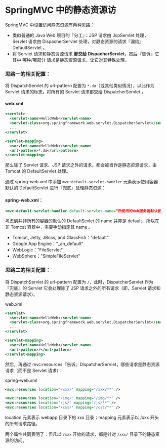 # SpringMVC 中的静态资源访

SpringMVC 中设置访问静态资源有两种思路：

- 类似普通的 Java Web 项目的『分工』：JSP 请求由 JspServlet 处理，Servlet 请求由 DispacherServlet 处理，对静态资源的请求『漏给』DefaultServlet 。
- 将 Servlet 请求和静态资源请求 **都交给 DispacherServlet**，然后『告诉』它其中 哪种/哪部分 请求是静态资源请求，让它对其特殊处理。

### 思路一的相关配置：

将 DispatchServlet 的 url-pattern 配置为 `*.do`（或其他类似情况），以此作为 Servlet 请求的标志，将所有的 Servlet 请求都交给 DispatcherServlet 。

#### web.xml

```xml
<servlet>
  <servlet-name>HelloWeb</servlet-name>
  <servlet-class>org.springframework.web.servlet.DispatcherServlet</servlet-class>
  ...
</servlet>

<servlet-mapping>
  <servlet-name>HelloWeb</servlet-name>
  <url-pattern>*.do</url-pattern>
</servlet-mapping>
```

那么除了 Servlet 请求、JSP 请求之外的请求，都会被当作是静态资源请求，由 Tomcat 的 DefaultServlet 处理。

通过 spring-web.xml 中添加 `mvc:default-servlet-handler` 元素表示使用容器默认的 DefaultServlet 进行『兜底』处理静态资源：

#### spring-web.xml：

```xml
<mvc:default-servlet-handler default-servlet-name=“所使用的Web服务器默认使用的Servlet名称” />
```

考虑到并非所有的容器的默认的 DefaultSevlet 的 name 并非是 default，所以在非 Tomcat 容器中，需要手动指定其 name 。

- Tomcat, Jetty, JBoss, and GlassFish："default"
- Google App Engine："_ah_default"
- WebLogic："FileServlet"
- WebSphere："SimpleFileServlet"

### 思路二的相关配置：

将 DispatchServlet 的 url-pattern 配置为 `/`，此时，DispatcherServlet 作为『兜底』的 Servlet 它会处理除了 JSP 请求之外的所有请求（即，Servlet 请求和静态资源请求）。

web.xml

```xml
<servlet>
  <servlet-name>HelloWeb</servlet-name>
  <servlet-class>org.springframework.web.servlet.DispatcherServlet</servlet-class>
  ...
</servlet>

<servlet-mapping>
  <servlet-name>HelloWeb</servlet-name>
  <url-pattern>/</url-pattern>
</servlet-mapping>
```

然后，再通过 mvc:resources『告诉』DispatcherServlet，哪些请求是静态资源请求（而不是 Servlet 请求）：

spring-web.xml

```xml
<mvc:resources location="/xxx/" mapping="/xxx/**" />   

<mvc:resources location="/img/" mapping="/img/**" />   
<mvc:resources location="/js/" mapping="/js/**" />    
<mvc:resources location="/css/" mapping="/css/**" />  
```

location 元素表示 webapp 目录下的 xxx 目录；mapping 元素表示以 /xxx 开头的所有请求路径。

两个属性共同表明了：但凡以 `/xxx` 开始的请求，都是针对 `/xxx/` 目录下的静态资源的访问。 





